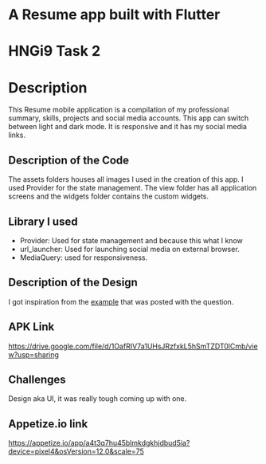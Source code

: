 # A Resume app built with Flutter

# HNGi9 Task 2

# Description
This Resume mobile application is a compilation of my professional summary, skills, projects and social media accounts. This app can switch between light and dark mode. It is responsive and it has my social media links.

## Description of the Code
The assets folders houses all images I used in the creation of this app. I used Provider for the state management.
The view folder has all application screens and the widgets folder contains the custom widgets.

## Library I used
 * Provider: Used for state management and because this what I know
 * url_launcher: Used for launching social media on external browser.
 * MediaQuery: used for responsiveness.

## Description of the Design
I got inspiration from the [example](https://dribbble.com/shots/14436103-Resume-App) that was posted with the question.

## APK Link
https://drive.google.com/file/d/1OafRIV7a1UHsJRzfxkL5hSmTZDT0lCmb/view?usp=sharing

## Challenges
Design aka UI, it was really tough coming up with one.

## Appetize.io link
https://appetize.io/app/a4t3q7hu45blmkdgkhjdbud5ia?device=pixel4&osVersion=12.0&scale=75








